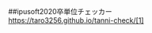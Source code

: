 ##ipusoft2020卒単位チェッカー  
https://taro3256.github.io/tanni-check/[1]

  
[1]: https://taro3256.github.io/tanni-check/

